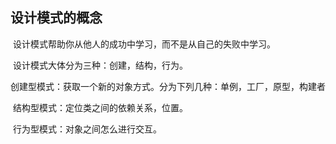 ## 设计模式的概念

​	设计模式帮助你从他人的成功中学习，而不是从自己的失败中学习。

​	设计模式大体分为三种：创建，结构，行为。

​	创建型模式：获取一个新的对象方式。分为下列几种：单例，工厂，原型，构建者

​	结构型模式：定位类之间的依赖关系，位置。

​	行为型模式：对象之间怎么进行交互。

